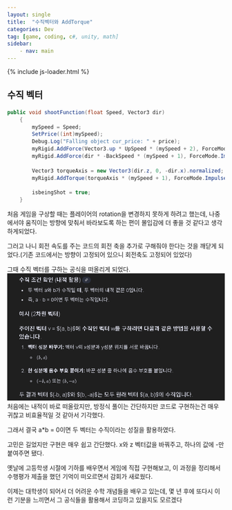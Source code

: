 ```yaml
---
layout: single
title:  "수직벡터와 AddTorque"
categories: Dev
tag: [game, coding, c#, unity, math]
sidebar:
    - nav: main
---
```

{% include js-loader.html %}



## 수직 벡터

```csharp
public void shootFunction(float Speed, Vector3 dir)
    {
        mySpeed = Speed;
        SetPrice((int)mySpeed);
        Debug.Log("Falling object cur_price: " + price);
        myRigid.AddForce(Vector3.up * UpSpeed * (mySpeed + 2), ForceMode.Impulse);
        myRigid.AddForce(dir * -BackSpeed * (mySpeed + 1), ForceMode.Impulse);

        Vector3 torqueAxis = new Vector3(dir.z, 0, -dir.x).normalized;
        myRigid.AddTorque(torqueAxis * (mySpeed + 1), ForceMode.Impulse);

        isbeingShot = true;
    }
```

처음 게임을 구상할 때는 플레이어의 rotation을 변경하지 못하게 하려고 했는데, 나중에서야 움직이는 방향에 맞춰서 바라보도록 하는 편이 몰입감에 더 좋을 것 같다고 생각하게되었다.

그러고 나니 회전 속도를 주는 코드의 회전 축을 추가로 구해줘야 한다는 것을 깨닫게 되었다.(기존 코드에서는 방향이 고정되어 있으니 회전축도 고정되어 있었다)

그때 수직 벡터를 구하는 공식을 떠올리게 되었다. 
![alt text](../images/vec.png)
처음에는 내적이 바로 떠올랐지만, 방정식 풀이는 간단하지만 코드로 구현하는건 매우 귀찮고 비효율적일 것 같아서 기각했다.

그래서 결국  a*b = 0이면 두 벡터는 수직이라는 성질을 활용하였다.

고민은 길었지만 구현은 매우 쉽고 간단했다. x와 z 벡터값을 바꿔주고, 하나의 값에 -만 붙여주면 됐다.

옛날에 고등학생 시절에 기하를 배우면서 게임에 직접 구현해보고, 이 과정을 정리해서 수행평가 제출을 했던 기억이 떠오르면서 감회가 새로웠다.

이제는 대학생이 되어서 더 어려운 수학 개념들을 배우고 있는데, 몇 년 후에 또다시 이런 기분을 느끼면서 그 공식들을 활용해서 코딩하고 있을지도 모르겠다